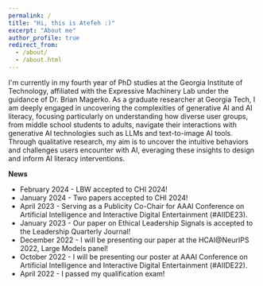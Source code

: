 ```yaml
---
permalink: /
title: "Hi, this is Atefeh :)"
excerpt: "About me"
author_profile: true
redirect_from: 
  - /about/
  - /about.html
---
```


I'm currently in my fourth year of PhD studies at the Georgia Institute of Technology, affiliated with the Expressive Machinery Lab under the guidance of Dr. Brian Magerko. As a graduate researcher at Georgia Tech, I am deeply engaged in uncovering the complexities of generative AI and AI literacy, focusing particularly on understanding how diverse user groups, from middle school students to adults, navigate their interactions with generative AI technologies such as LLMs and text-to-image AI tools. Through qualitative research, my aim is to uncover the intuitive behaviors and challenges users encounter with AI, everaging these insights to design and inform AI literacy interventions.

**News**
* February 2024 - LBW accepted to CHI 2024!
* January 2024 - Two papers accepted to CHI 2024!
* April 2023 - Serving as a Publicity Co-Chair for AAAI Conference on Artificial Intelligence and Interactive Digital Entertainment (#AIIDE23).
* January 2023 - Our paper on Ethical Leadership Signals is accepted to the Leadership Quarterly Journal!
* December 2022 - I will be presenting our paper at the HCAI@NeurIPS 2022, Large Models panel!
* October 2022 - I will be presenting our poster at AAAI Conference on Artificial Intelligence and Interactive Digital Entertainment (#AIIDE22).
* April 2022 - I passed my qualification exam!



